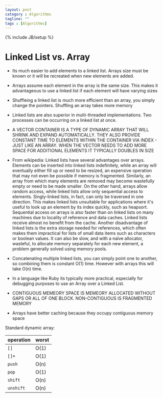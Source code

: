 ```yaml
---
layout: post
category : Algorithms
tagline: ""
tags : [Algorithms]
---
```

{% include JB/setup %}

# Linked List vs. Array

- Its much easier to add elements to a linked list. Arrays size must be known or it will be recreated when new elements are added.
- Arrays assume each element in the array is the same size. This makes it advantageous to use a linked list if each element will have varying sizes
- Shuffleing a linked list is much more efficient than an array, you simply change the pointers. Shuffling an array takes more memory
- Linked lists are also superior in multi-threaded implementations. Two processes can be occurring on a linked list at once.
- A VECTOR CONTAINER IS A TYPE OF DYNAMIC ARRAY THAT WILL SHRINK AND EXPAND AUTOMATICALLY. THEY ALSO PROVIDE CONSTANT TIME TO ELEMENTS WITHIN THE CONTAINER VIA INDEX - JUST LIKE AN ARRAY. WHEN THE VECTOR NEEDS TO ADD MORE SPACE FOR ADDITIONAL ELEMENTS IT TYPICALLY DOUBLES IN SIZE
- From wikipedia:
Linked lists have several advantages over arrays. Elements can be inserted into linked lists indefinitely, while an array will eventually either fill up or need to be resized, an expensive operation that may not even be possible if memory is fragmented. Similarly, an array from which many elements are removed may become wastefully empty or need to be made smaller.
On the other hand, arrays allow random access, while linked lists allow only sequential access to elements. Singly-linked lists, in fact, can only be traversed in one direction. This makes linked lists unsuitable for applications where it's useful to look up an element by its index quickly, such as heapsort. Sequential access on arrays is also faster than on linked lists on many machines due to locality of reference and data caches. Linked lists receive almost no benefit from the cache.
Another disadvantage of linked lists is the extra storage needed for references, which often makes them impractical for lists of small data items such as characters or boolean values. It can also be slow, and with a naïve allocator, wasteful, to allocate memory separately for each new element, a problem generally solved using memory pools.

- Concatenating multiple linked lists, you can simply point one to another, so combining them is constant O(1) time. However with arrays this will take O(n) time.
- In a language like Ruby its typically more practical, especially for debugging purposes to use an Array over a Linked List.
- CONTIGUOUS MEMEORY SPACE IS MEMEORY ALLOCATED WITHOUT GAPS OR ALL OF ONE BLOCK. NON-CONTIGUOUS IS FRAGMENTED MEMORY
- Arrays have better caching because they occupy contiguous memory space


Standard dynamic array:

operation|worst|
---------|-----|
`[]`|O(1)
`[]=`|O(1)
`push`|O(n)
`pop`|O(1)
`shift`|O(n)
`unshift`|O(n)

